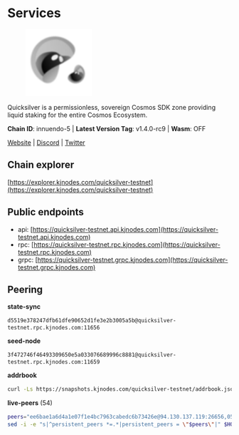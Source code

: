 # Services

<figure><img src="https://raw.githubusercontent.com/kj89/cosmos-images/main/logos/quicksilver.png" width="150" alt=""><figcaption></figcaption></figure>

Quicksilver is a permissionless, sovereign Cosmos SDK zone providing liquid staking for the entire Cosmos Ecosystem.

**Chain ID**: innuendo-5 | **Latest Version Tag**: v1.4.0-rc9 | **Wasm**: OFF

[Website](https://quicksilver.zone) | [Discord](https://discord.gg/quicksilverprotocol) | [Twitter](https://twitter.com/quicksilverzone)




## Chain explorer
[https://explorer.kjnodes.com/quicksilver-testnet](https://explorer.kjnodes.com/quicksilver-testnet)

## Public endpoints

* api: [https://quicksilver-testnet.api.kjnodes.com](https://quicksilver-testnet.api.kjnodes.com)
* rpc: [https://quicksilver-testnet.rpc.kjnodes.com](https://quicksilver-testnet.rpc.kjnodes.com)
* grpc: [https://quicksilver-testnet.grpc.kjnodes.com](https://quicksilver-testnet.grpc.kjnodes.com)

## Peering

**state-sync**

```text
d5519e378247dfb61dfe90652d1fe3e2b3005a5b@quicksilver-testnet.rpc.kjnodes.com:11656
```

**seed-node**

```text
3f472746f46493309650e5a033076689996c8881@quicksilver-testnet.rpc.kjnodes.com:11659
```

**addrbook**
```bash
curl -Ls https://snapshots.kjnodes.com/quicksilver-testnet/addrbook.json > $HOME/.quicksilverd/config/addrbook.json
```

**live-peers** (54)
```bash
peers="ee6bae1a6d4a1e07f1e4bc7963cabedc6b73426e@94.130.137.119:26656,0551eaa0db7097274410ee27a71672817e314b83@167.235.245.191:26656,796e72ffc343c187cd5e8397c0c09c0671d228e0@185.16.39.51:26656,a637b94cb989909cc182623748ef179b0659f148@65.109.23.114:11156,bdb93c655989b2c1882339fabb013317066dda56@95.214.52.138:26676,3519e61e653db97f5d1c7f1bec9b0072bca4d5fe@144.76.45.59:16656,41f7d7004cace7bd1760a5f980a86123700c8f1d@185.146.148.116:26656,cc745e98b4dc9b83c5a74d41f576feda73902dfd@65.109.38.54:20026,d5519e378247dfb61dfe90652d1fe3e2b3005a5b@65.109.68.190:11656,f0621c59ca7cfba98015ae2a47886fc3d9c0020c@94.130.132.227:2060,1c4274460224753e8080d0efd16c0ed88fe27fc0@51.195.145.103:26656,42f87cb55d5fdd222da28023613c66857398c4b8@5.22.223.252:26656,78d271e4b4692ff1ee8490f3825a541558b31870@65.21.95.46:28656,a49d8d304e96350272dca24934b8295bc81d75d2@23.227.200.10:26656,46f97e49a49694aead28c27be2c19300f509e273@65.108.129.94:26656,f7edad3ff5a85d039e7de12067c63064c5b42d63@46.4.121.72:11656,af8cfa944802a9bd510fc3407950a15e8be86c31@213.239.217.52:30656,25b8b792bb14e8bfdcdfa163a14710d5645a4eba@148.251.91.77:20656,8ff8a186fe9cbc70d0f34891fa051f87e561a48b@158.160.0.93:26656,e0f0703e9ce343c46e0ec01b19216715e817b358@65.109.85.170:28656,74abcb5243d4ffc43de6ad1a288d8e50adcd467e@65.109.80.176:20656,2096650d8586b858d3369205f3b46ac4c765bc8e@65.109.53.155:26656,dc88be3a0075ce429a423237abe223a9528ce0df@65.108.204.119:31656,e6bf4eca6a11035c06be529cb8c3758c2c00908f@213.170.135.20:26656,2be586e675b0f55c96905cc83496861c64112f44@65.108.99.224:56656,03332cdbc3d354846a18992effbb8c20aa28f52a@65.21.133.125:28656,78acdbabc08231765444b3143a222d433a5157e1@142.132.205.94:15651,70c7663dba3b5181f1c3b8c92824dad070771ac6@217.13.223.167:56656,d4d83e209a2b096859821228ea17475f9a487a48@23.88.0.170:15651,a37474c1f254cd4b16d924327a755c914e8e7d86@65.109.30.53:26656,1452d484454c0f93ddf3cbf987ce1b9cadd8f23f@65.21.95.180:37656,9e0604571aa20314c2261d70b7d8823414702715@51.159.141.209:26656,1bb8de1360e51ed35f7c9a39d4039bfc51900730@5.9.61.120:11656,d160a8908b44f2a44ce17e0be1f9056b58993b9c@65.21.139.170:21026,b06ee574cf0b8641611c709a36b21c103d968c18@162.55.245.219:11656,be637bd74973424c825c14c99b71f652fbabb48e@65.21.123.172:22656,13564ca7ffcc8fa6bcc6d405c96fe8c724ec17da@88.99.213.25:11656,a320bf1dd2c16b60c404ab00fb06604e9377290c@65.108.44.149:20656,0a3ac40a7a4ce35978c4da97be2eb6974bc3c58b@185.252.233.217:46656,b91f0ece92f0e2cc264176b29b51a6db886e020c@84.46.246.109:26656,97377c16946f8e1fa69e7c2c6b7feb32c2090f09@116.202.227.117:11656,5c2a752c9b1952dbed075c56c600c3a79b58c395@95.214.55.232:27026,87d4e2b90141d5d52ed04387db4a46408c3fd66c@35.228.160.230:26656,3c48a780b85d248e34e63eca5d44c624f93d09d5@135.181.59.162:11156,532625a997a6f891405202968607f72afe004f15@202.61.225.157:26666,858ba6bc33a6d13fdd9ddad344d788dcf91cf565@142.132.151.99:15651,25410bff2fb7312d24c11b1e990507e5e3aa40b7@135.125.5.31:48656,e25a748120c9608c1d2a70fafa75178d862b3463@178.18.254.211:10656,a288baa951cbe92b253c01c3936d930af1d56424@5.161.142.236:26656,8a7c6e39ada0957c42cd716cb449c7df99ec299a@195.3.221.13:56676,c409d9297f85d1290b4d6b208a1e66015c51434d@5.161.145.173:26656,f6f1e4a0baf856ff7d7f6d12868a201282914314@65.109.89.5:26656,ebb221df58828c5c0433f2f47172848c43dae86c@78.107.234.44:26656,1a178dec165fad14ab1b2fb6832dd092f6ab7a5b@65.109.23.182:21026"
sed -i -e "s|^persistent_peers *=.*|persistent_peers = \"$peers\"|" $HOME/.quicksilverd/config/config.toml
```
